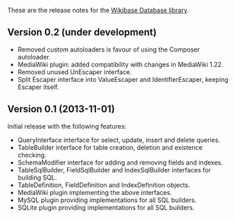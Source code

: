 These are the release notes for the [Wikibase Database library](README.md).

## Version 0.2 (under development)

* Removed custom autoloaders is favour of using the Composer autoloader.
* MediaWiki plugin: added compatibility with changes in MediaWiki 1.22.
* Removed unused UnEscaper interface.
* Split Escaper interface into ValueEscaper and IdentifierEscaper, keeping Escaper itself.

## Version 0.1 (2013-11-01)

Initial release with the following features:

* QueryInterface interface for select, update, insert and delete queries.
* TableBuilder interface for table creation, deletion and existence checking.
* SchemaModifier interface for adding and removing fields and indexes.
* TableSqlBuilder, FieldSqlBuilder and IndexSqlBuilder interfaces for building SQL.
* TableDefinition, FieldDefinition and IndexDefinition objects.
* MediaWiki plugin implementing the above interfaces.
* MySQL plugin providing implementations for all SQL builders.
* SQLite plugin providing implementations for all SQL builders.
